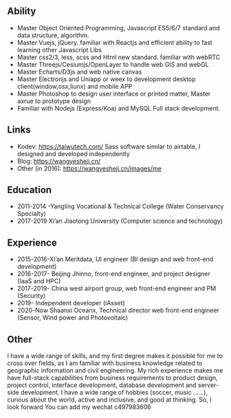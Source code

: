 <!-- 1661414726926 -->
<!-- About me -->
<!-- About me 的前言 -->
<!-- About me 的缩略图url -->
<!-- About -->

## Ability
* Master Object Oriented Programming, Javascript ES5/6/7 standard and data
structure, algorithm. 
* Master Vuejs, jQuery. familiar with Reactjs and efficient ability to fast learning other
Javascript Libs
* Master css2/3, less, scss and Html new standard. familiar with webRTC
* Master Threejs/Cesiumjs/OpenLayer to handle web GIS and webGL
* Master Echarts/D3js and web native canvas
* Master Electronjs and Uniapp or weex to development desktop
client(window,osx,liunx) and mobile APP
* Master Photoshop to design user interface or printed matter, Master axrue to
prototype design
* Familiar with Nodejs (Express/Koa) and MySQL Full stack development. 
## Links

* Kodev: https://taiwutech.com/ Sass software similar to airtable, I designed and
developed independently
* Blog: https://wangyesheji.cn/
* Other (in 2016): https://wangyesheji.cn/images/me
## Education

* 2011-2014 -Yangling Vocational & Technical College (Water Conservancy Specialty)
* 2017-2019 Xi’an Jiaotong University (Computer science and technology)
## Experience
* 2015-2016-Xi’an Meritdata, UI engineer (BI design and web front-end development)
* 2016-2017- Beijing Jhinno, front-end engineer, and project designer (IaaS and HPC)
* 2017-2019- China west airport group, web front-end engineer and PM (Security)
* 2019- Independent developer (iAsset)
* 2020-Now Shaanxi Oceanx, Technical director web front-end engineer (Sensor, Wind
power and Photovoltaic)
## Other
I have a wide range of skills, and my first degree makes it possible for me to cross over
fields, as I am familiar with business knowledge related to geographic information and civil
engineering. My rich experience makes me have full-stack capabilities from business
requirements to product design, project control, interface development, database
development and server-side development.
I have a wide range of hobbies (soccer, music ......), curious about the world, active and
inclusive, and good at thinking. So, I look forward
You can add my wechat c497983606
